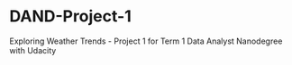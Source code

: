 # DAND-Project-1
Exploring Weather Trends - Project 1 for Term 1 Data Analyst Nanodegree with Udacity
